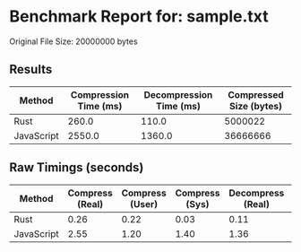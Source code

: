 # Benchmark Report for: sample.txt

Original File Size: 20000000 bytes

## Results

| Method     | Compression Time (ms) | Decompression Time (ms) | Compressed Size (bytes) |
|------------|-------------------------|---------------------------|-------------------------|
| Rust       | 260.0       | 110.0       | 5000022   |
| JavaScript | 2550.0         | 1360.0         | 36666666     |

## Raw Timings (seconds)

| Method     | Compress (Real) | Compress (User) | Compress (Sys) | Decompress (Real) | Decompress (User) | Decompress (Sys) |
|------------|-----------------|-----------------|----------------|-------------------|-------------------|------------------|
| Rust       | 0.26   | 0.22   | 0.03   | 0.11   | 0.08   | 0.03   |
| JavaScript | 2.55     | 1.20     | 1.40     | 1.36     | 0.80     | 0.61     |

